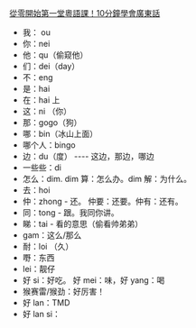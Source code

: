 [從零開始第一堂粵語課！10分鐘學會廣東話](https://youtu.be/KI5bKz68_Hk)
- 我： ou
- 你：nei
- 他：qu（偷窥他）
- 们：dei（day）
- 不：eng
- 是：hai
- 在：hai 上
- 这：ni （你）
- 那：gogo（狗）
- 哪：bin（冰山上面）
- 哪个人：bingo
- 边：du（度） ---- 这边，那边，哪边
- 一些些：di 
- 怎么：dim.  dim 算：怎么办。dim 解：为什么。
- 去：hoi
- 仲：zhong - 还。   仲要：还要。仲有：还有。
- 同：tong - 跟。我同你讲。
- 睇：tai - 看的意思（偷看帅弟弟）
- gam：这么/那么
- 耐：loi （久）
- 嘢：东西
- lei：靓仔
- 好 si：好吃。   好 mei：味，好 yang：喝
- 猴赛雷/猴劲：好厉害！
- 好 lan：TMD
- 好 lan si：